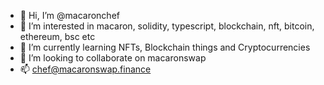- 👋 Hi, I’m @macaronchef
- 👀 I’m interested in macaron, solidity, typescript, blockchain, nft, bitcoin, ethereum, bsc etc
- 🌱 I’m currently learning NFTs, Blockchain things and Cryptocurrencies
- 💞️ I’m looking to collaborate on macaronswap
- 📫 chef@macaronswap.finance

<!---
macaronchef/macaronchef is a ✨ special ✨ repository because its `README.md` (this file) appears on your GitHub profile.
You can click the Preview link to take a look at your changes.
--->
